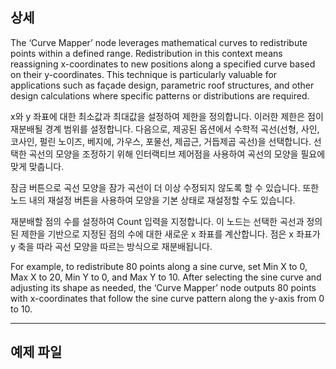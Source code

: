 ## 상세
The ‘Curve Mapper’ node leverages mathematical curves to redistribute points within a defined range. Redistribution in this context means reassigning x-coordinates to new positions along a specified curve based on their y-coordinates. This technique is particularly valuable for applications such as façade design, parametric roof structures, and other design calculations where specific patterns or distributions are required.

x와 y 좌표에 대한 최소값과 최대값을 설정하여 제한을 정의합니다. 이러한 제한은 점이 재분배될 경계 범위를 설정합니다. 다음으로, 제공된 옵션에서 수학적 곡선(선형, 사인, 코사인, 펄린 노이즈, 베지에, 가우스, 포물선, 제곱근, 거듭제곱 곡선)을 선택합니다. 선택한 곡선의 모양을 조정하기 위해 인터랙티브 제어점을 사용하여 곡선의 모양을 필요에 맞게 맞춥니다.

잠금 버튼으로 곡선 모양을 잠가 곡선이 더 이상 수정되지 않도록 할 수 있습니다. 또한 노드 내의 재설정 버튼을 사용하여 모양을 기본 상태로 재설정할 수도 있습니다.

재분배할 점의 수를 설정하여 Count 입력을 지정합니다. 이 노드는 선택한 곡선과 정의된 제한을 기반으로 지정된 점의 수에 대한 새로운 x 좌표를 계산합니다. 점은 x 좌표가 y 축을 따라 곡선 모양을 따르는 방식으로 재분배됩니다.

For example, to redistribute 80 points along a sine curve, set Min X to 0, Max X to 20, Min Y to 0, and Max Y to 10. After selecting the sine curve and adjusting its shape as needed, the ‘Curve Mapper’ node outputs 80 points with x-coordinates that follow the sine curve pattern along the y-axis from 0 to 10.


___
## 예제 파일


